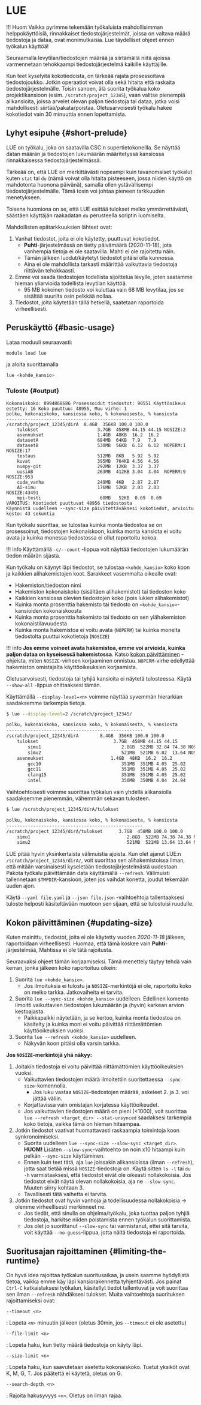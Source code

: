 # LUE

!!! Huom
    Vaikka pyrimme tekemään työkaluista mahdollisimman helppokäyttöisiä, rinnakkaiset tiedostojärjestelmät, joissa on valtava määrä tiedostoja ja dataa, ovat monimutkaisia. Lue täydelliset ohjeet ennen työkalun käyttöä!

Seuraamalla levytilan/tiedostojen määrää ja siirtämällä niitä ajoissa varmennetaan tehokkaampi tiedostojärjestelmä kaikille käyttäjille.

Kun teet kyselyitä kokotiedoista, on tärkeää rajata prosessoitava tiedostojoukko. Jotkin operaatiot voivat olla sekä hitaita että raskaita tiedostojärjestelmälle. Toisin sanoen, älä suorita työkalua koko projektikansioon (esim. `/scratch/project_12345`), vaan valitse pienempiä alikansioita, joissa arvelet olevan paljon tiedostoja tai dataa, jotka voisi mahdollisesti siirtää/pakata/poistaa. Oletusarvoisesti työkalu hakee kokotiedot vain 30 minuuttia ennen lopettamista.

## Lyhyt esipuhe {#short-prelude}

LUE on työkalu, joka on saatavilla CSC:n supertietokoneilla. Se näyttää datan määrän ja tiedostojen lukumäärän määritetyssä kansiossa rinnakkaisessa tiedostojärjestelmässä.

Tärkeää on, että LUE on merkittävästi nopeampi kuin tavanomaiset työkalut kuten `stat` tai `du` (nämä voivat olla hitaita pisteeseen, jossa niiden käyttö on mahdotonta huonona päivänä), samalla ollen ystävällisempi tiedostojärjestelmälle. Tämä tosin voi johtaa pieneen tarkkuuden menetykseen.

Toisena huomiona on se, että LUE esittää tulokset melko ymmärrettävästi, säästäen käyttäjän raakadatan `du` perusteella scriptin luomiselta.

Mahdollisten epätarkkuuksien lähteet ovat:

1. Vanhat tiedostot, joita ei ole käytetty, puuttuvat kokotiedot.
      - **Puhti**-järjestelmässä on tietty päivämäärä (2020-11-18), jota vanhempia tietoja ei ole saatavilla. Mahti ei ole rajoitettu näin.
      - Tämän jälkeen luodut/käytetyt tiedostot pitäisi olla kunnossa.
      - Aina ei ole mahdollista tarkasti määrittää vaikuttavia tiedostoja riittävän tehokkaasti.
2. Emme voi saada tiedostojen todellista sijoittelua levylle, joten saatamme hieman yliarvioida todellista levytilan käyttöä.
      - 95 MB kokoinen tiedosto voi kuluttaa vain 68 MB levytilaa, jos se sisältää suurilta osin pelkkää nollaa.
3. Tiedostot, joita käytetään tällä hetkellä, saatetaan raportoida virheellisesti.

## Peruskäyttö {#basic-usage}

Lataa moduuli seuraavasti:

```bash
module load lue
```

ja aloita suorittamalla

```bash
lue <kohde_kansio>
```

### Tuloste {#output}

```text
Kokonaiskoko: 8994868686 Prosessoidut tiedostot: 90551 Käyttöoikeus estetty: 16 Koko puuttuu: 48955, Muu virhe: 1
polku, kokonaiskoko, kansiossa koko, % kokonaisesta, % kansiosta
---------------------------------------------------
/scratch/project_12345/dirA  8.4GB  356KB 100.0 100.0
    tulokset                      3.7GB  458MB 44.15 44.15 NOSIZE:2
    asennukset                    1.4GB  48KB  16.2  16.2 
    datasetA                      684MB  64KB  7.9   7.9
    datasetB                      530MB  56KB  6.12  6.12  NOPERM:1 NOSIZE:17
    testaus                       512MB  8KB   5.92  5.92 
    kuvat                         395MB  764KB 4.56  4.56 
    numpy-git                     292MB  12KB  3.37  3.37 
    uusiAB                        263MB  412KB 3.04  3.04  NOPERM:9 NOSIZE:953
    cuda_vanha                    249MB  4KB   2.87  2.87 
    AI-simu                       176MB  52KB  2.03  2.03  NOSIZE:43491
    mpi-testi                      60MB   52KB  0.69  0.69 
VAROITUS: Kootiedot puuttuvat 48956 tiedostosta
Käynnistä uudelleen --sync-size päivitettäväksesi kokotiedot, arvioitu kesto: 43 sekuntia
```

Kun työkalu suorittaa, se tulostaa kuinka monta tiedostoa se on prosessoinut, tiedostojen kokonaiskoon, kuinka monta kansiota ei voitu avata ja kuinka monessa tiedostossa ei ollut raportoitu kokoa.

!!! info
    Käyttämällä `-c/--count` -lippua voit näyttää tiedostojen lukumäärän tiedon määrän sijasta.

Kun työkalu on käynyt läpi tiedostot, se tulostaa `<kohde_kansio>` koko koon ja kaikkien alihakemistojen koot. Sarakkeet vasemmalta oikealle ovat:

- Hakemiston/tiedoston nimi
- Hakemiston kokonaiskoko (sisältäen alihakemistot) tai tiedoston koko
- Kaikkien kansiossa olevien tiedostojen koko (pois lukien alihakemistot)
- Kuinka monta prosenttia hakemisto tai tiedosto on `<kohde_kansio>`-kansioiden kokonaiskoosta
- Kuinka monta prosenttia hakemisto tai tiedosto on sen ylähakemiston kokonaistilavuudesta
- Kuinka monta hakemistoa ei voitu avata (`NOPERM`) tai kuinka monelta tiedostolta puuttui kokotietoja (`NOSIZE`)

!!! info
    **Jos emme voineet avata hakemistoa, emme voi arvioida, kuinka paljon dataa on kyseisessä hakemistossa**. Katso [kokon päivittäminen](#updating-size) -ohjeista, miten `NOSIZE`-virheen korjaaminen onnistuu. `NOPERM`-virhe edellyttää hakemiston omistajalta käyttöoikeuksien korjaamista.

Oletusarvoisesti, tiedostoja tai tyhjiä kansioita ei näytetä tulosteessa. Käytä `--show-all` -lippua ohittaaksesi tämän.

Käyttämällä `--display-level=<n>` voimme näyttää syvemmän hierarkian saadaksemme tarkempia tietoja.

```bash
$ lue --display-level=2 /scratch/project_12345/

polku, kokonaiskoko, kansiossa koko, % kokonaisesta, % kansiosta
---------------------------------------------------
/scratch/project_12345/dirA        8.4GB  356KB 100.0 100.0
    tulokset                            3.7GB  458MB 44.15 44.15
        simu1                              2.8GB  522MB 32.84 74.38 NOSIZE:1
        simu2                              521MB  521MB 6.02  13.64 NOSIZE:1
    asennukset                         1.4GB  48KB  16.2  16.2 
        gcc10                              351MB  351MB 4.05  25.02
        gcc11                              351MB  351MB 4.05  25.02
        clang15                            351MB  351MB 4.05  25.02
        intel                              350MB  350MB 4.04  24.94
```

Vaihtoehtoisesti voimme suorittaa työkalun vain yhdellä alikansiolla saadaksemme pienemmän, vähemmän sekavan tulosteen.

```bash
$ lue /scratch/project_12345/dirA/tulokset

polku, kokonaiskoko, kansiossa koko, % kokonaisesta, % kansiosta
---------------------------------------------------
/scratch/project_12345/dirA/tulokset      3.7GB  458MB 100.0 100.0
    simu1                                    2.8GB  522MB 74.38 74.38 NOSIZE:1
    simu2                                    521MB  521MB 13.64 13.64 NOSIZE:1
```

LUE pitää hyvin yksinkertaista välimuistia ajoista. Kun olet ajanut LUE:n `/scratch/project_12345/dirA/`, voit suorittaa sen alihakemistoissa ilman, että mitään varsinaisesti kyseletään tiedostojärjestelmästä uudestaan. Pakota työkalu päivittämään data käyttämällä `--refresh`. Välimuisti tallennetaan `$TMPDIR`-kansioon, joten jos vaihdat konetta, joudut tekemään uuden ajon.

Käytä `--yaml file.yaml` ja `--json file.json` -vaihtoehtoja tallentaaksesi tuloste helposti käsiteltävään muotoon sen sijaan, että se tulostuisi ruudulle.

## Kokon päivittäminen {#updating-size}

Kuten mainittu, tiedostot, joita ei ole käytetty vuoden _2020-11-18_ jälkeen, raportoidaan virheellisesti. Huomaa, että tämä koskee vain **Puhti**-järjestelmää, Mahtissa ei ole tätä rajoitusta.

Seuraavaksi ohjeet tämän korjaamiseksi. Tämä menettely täytyy tehdä vain kerran, jonka jälkeen koko raportoituu oikein:

1. Suorita `lue <kohde_kansio>`.
      - Jos ilmoituksia ei tulostu ja `NOSIZE`-merkintöjä ei ole, raportoitu koko on melko tarkka. Jatkovaiheita ei tarvita.
2. Suorita `lue --sync-size <kohde_kansio>` uudelleen. Edellinen komento ilmoitti vaikuttavien tiedostojen lukumäärän ja (hyvin) karkean arvion kestoajasta.
      - Paikkapalkki näytetään, ja se kertoo, kuinka monta tiedostoa on käsitelty ja kuinka moni ei voitu päivittää riittämättömien käyttöoikeuksien vuoksi.
3. Suorita `lue --refresh <kohde_kansio>` uudelleen.
      - Näkyvän koon pitäisi olla varsin tarkka.

**Jos `NOSIZE`-merkintöjä yhä näkyy:**

1. Joitakin tiedostoja ei voitu päivittää riittämättömien käyttöoikeuksien vuoksi.
      - Vaikuttavien tiedostojen määrä ilmoitettiin suoritettaessa `--sync-size`-komennolla.
         - Jos luku vastaa `NOSIZE`-tiedostojen määrää, askeleet 2. ja 3. voi jättää väliin.
      - Korjattavissa vain omistajan korjatessa käyttöoikeudet.
      - Jos vaikuttavien tiedostojen määrä on pieni (<1000), voit suorittaa `lue --refresh <target_dir> --stat-unsynced` saadaksesi tarkempia koko tietoja, vaikka tämä on hieman hitaampaa.
2. Jotkin tiedostot vaativat huomattavasti raskaampia toimintoja koon synkronoimiseksi.
      - Suorita uudelleen `lue --sync-size --slow-sync <target_dir>`. **HUOM!** Lisäten `--slow-sync`-vaihtoehto on noin x10 hitaampi kuin pelkän `--sync-size` käyttäminen.
      - Ennen kuin teet tätä, aja `lue` joissakin alikansioissa (ilman `--refresh`), jotta saat tietää missä `NOSIZE`-tiedostoja on. Käytä sitten `ls -l` tai `du -h` varmistaaksesi, että tiedostot eivät ole oikeasti nollakokoisia. Jos tiedostot eivät näytä olevan nollakokoisia, aja ne `--slow-sync`. Muuten siirry kohtaan 3.
      - Tavallisesti tätä vaihetta ei tarvita.
3. Jotkin tiedostot ovat hyvin vanhoja ja todellisuudessa nollakokoisia -> olemme virheellisesti merkinneet ne.
      - Jos tiedät, että sinulla on ohjelma/työkalu, joka tuottaa paljon tyhjiä tiedostoja, harkitse niiden poistamista ennen työkalun suorittamista.
      - Jos olet jo suorittanut `--slow-sync` tai varmistanut, ettei sitä tarvita, voit käyttää `--no-guess`-lippua, jotta näitä tiedostoja ei raportoida.

## Suoritusajan rajoittaminen {#limiting-the-runtime}

On hyvä idea rajoittaa työkalun suoritusaikaa, ja usein saamme hyödyllistä tietoa, vaikka emme käy läpi kansiorakennetta tyhjentävästi. Jos painat `Ctrl-C` katkaistaksesi työkalun, käsitellyt tiedot tallentuvat ja voit suorittaa sen ilman `--refresh` nähdäksesi tulokset. Muita vaihtoehtoja suorituksen rajoittamiseksi ovat:

`--timeout <n>`

: Lopeta `<n>` minuutin jälkeen (oletus 30min, jos `--timeout` ei ole asetettu)

`--file-limit <n>`

: Lopeta haku, kun tietty määrä tiedostoja on käyty läpi.

`--size-limit <n>`

: Lopeta haku, kun saavutetaan asetettu kokonaiskoko. Tuetut yksiköt ovat K, M, G, T. Jos päätettä ei käytetä, oletus on G.

`--search-depth <n>`

: Rajoita hakusyvyys `<n>`. Oletus on ilman rajaa.